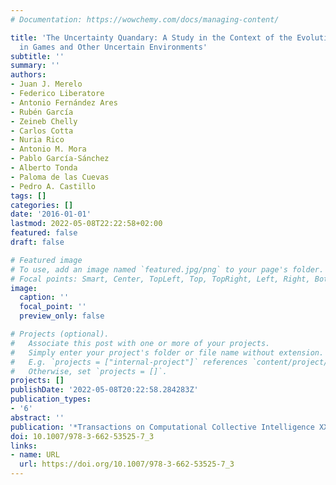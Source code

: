 ```yaml
---
# Documentation: https://wowchemy.com/docs/managing-content/

title: 'The Uncertainty Quandary: A Study in the Context of the Evolutionary Optimization
  in Games and Other Uncertain Environments'
subtitle: ''
summary: ''
authors:
- Juan J. Merelo
- Federico Liberatore
- Antonio Fernández Ares
- Rubén García
- Zeineb Chelly
- Carlos Cotta
- Nuria Rico
- Antonio M. Mora
- Pablo García-Sánchez
- Alberto Tonda
- Paloma de las Cuevas
- Pedro A. Castillo
tags: []
categories: []
date: '2016-01-01'
lastmod: 2022-05-08T22:22:58+02:00
featured: false
draft: false

# Featured image
# To use, add an image named `featured.jpg/png` to your page's folder.
# Focal points: Smart, Center, TopLeft, Top, TopRight, Left, Right, BottomLeft, Bottom, BottomRight.
image:
  caption: ''
  focal_point: ''
  preview_only: false

# Projects (optional).
#   Associate this post with one or more of your projects.
#   Simply enter your project's folder or file name without extension.
#   E.g. `projects = ["internal-project"]` references `content/project/deep-learning/index.md`.
#   Otherwise, set `projects = []`.
projects: []
publishDate: '2022-05-08T20:22:58.284283Z'
publication_types:
- '6'
abstract: ''
publication: '*Transactions on Computational Collective Intelligence XXIV*'
doi: 10.1007/978-3-662-53525-7_3
links:
- name: URL
  url: https://doi.org/10.1007/978-3-662-53525-7_3
---
```

